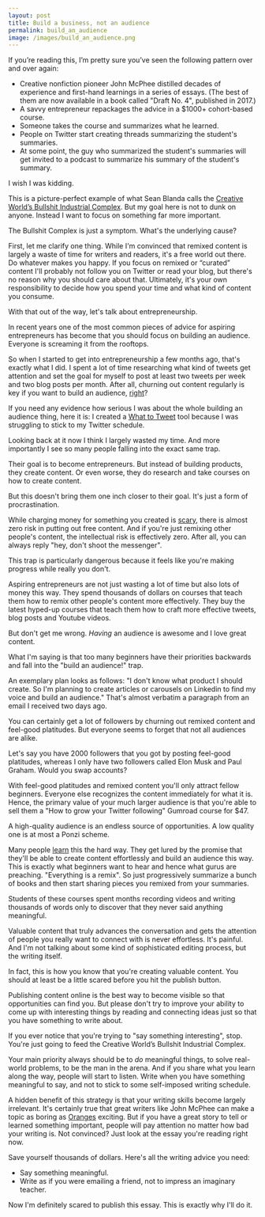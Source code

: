 ```yaml
---
layout: post
title: Build a business, not an audience
permalink: build_an_audience
image: /images/build_an_audience.png
---
```


If you’re reading this, I’m pretty sure you’ve seen the following pattern over and over again:

- Creative nonfiction pioneer John McPhee distilled decades of experience and first-hand learnings in a series of essays. (The best of them are now available in a book called "Draft No. 4", published in 2017.)
- A savvy entrepreneur repackages the advice in a $1000+ cohort-based course.
- Someone takes the course and summarizes what he learned.
- People on Twitter start creating threads summarizing the student's summaries.
- At some point, the guy who summarized the student's summaries will get invited to a podcast to summarize his summary of the student's summary.

I wish I was kidding.

This is a picture-perfect example of what Sean Blanda calls the [Creative World’s Bullshit Industrial Complex](https://99u.adobe.com/articles/55974/the-creative-worlds-bullshit-industrial-complex). But my goal here is not to dunk on anyone. Instead I want to focus on something far more important.

The Bullshit Complex is just a symptom. What's the underlying cause?

First, let me clarify one thing. While I'm convinced that remixed content is largely a waste of time for writers and readers, it's a free world out there. Do whatever makes you happy. If you focus on remixed or “curated” content I'll probably not follow you on Twitter or read your blog, but there's no reason why you should care about that. Ultimately, it's your own responsibility to decide how you spend your time and what kind of content you consume.

With that out of the way, let's talk about entrepreneurship.

In recent years one of the most common pieces of advice for aspiring entrepreneurs has become that you should focus on building an audience. Everyone is screaming it from the rooftops.

So when I started to get into entrepreneurship a few months ago, that's exactly what I did. I spent a lot of time researching what kind of tweets get attention and set the goal for myself to post at least two tweets per week and two blog posts per month. After all, churning out content regularly is key if you want to build an audience, [right](https://www.youtube.com/watch?t=67&v=cubPiuD7_dA&feature=youtu.be)?

If you need any evidence how serious I was about the whole building an audience thing, here it is: I created a [What to Tweet](https://whattotweet.com/) tool because I was struggling to stick to my Twitter schedule.

Looking back at it now I think I largely wasted my time. And more importantly I see so many people falling into the exact same trap.

Their goal is to become entrepreneurs. But instead of building products, they create content. Or even worse, they do research and take courses on how to create content.

But this doesn't bring them one inch closer to their goal. It's just a form of procrastination.

While charging money for something you created is [scary](https://jakobgreenfeld.com/free), there is almost zero risk in putting out free content. And if you're just remixing other people's content, the intellectual risk is effectively zero. After all, you can always reply "hey, don't shoot the messenger".

This trap is particularly dangerous because it feels like you're making progress while really you don't.

Aspiring entrepreneurs are not just wasting a lot of time but also lots of money this way. They spend thousands of dollars on courses that teach them how to remix other people's content more effectively. They buy the latest hyped-up courses that teach them how to craft more effective tweets, blog posts and Youtube videos.

But don't get me wrong. *Having* an audience is awesome and I love great content.

What I'm saying is that too many beginners have their priorities backwards and fall into the "build an audience!" trap.

An exemplary plan looks as follows: "I don't know what product I should create. So I'm planning to create articles or carousels on Linkedin to find my voice and build an audience." That's almost verbatim a paragraph from an email I received two days ago.

You can certainly get a lot of followers by churning out remixed content and feel-good platitudes. But everyone seems to forget that not all audiences are alike.

Let's say you have 2000 followers that you got by posting feel-good platitudes, whereas I only have two followers called Elon Musk and Paul Graham. Would you swap accounts?

With feel-good platitudes and remixed content you'll only attract fellow beginners. Everyone else recognizes the content immediately for what it is. Hence, the primary value of your much larger audience is that you're able to sell them a "How to grow your Twitter following" Gumroad course for $47.

A high-quality audience is an endless source of opportunities. A low quality one is at most a Ponzi scheme.

Many people [learn](https://twitter.com/m_ashcroft/status/1364334719970721793) this the hard way. They get lured by the promise that they'll be able to create content effortlessly and build an audience this way. This is exactly what beginners want to hear and hence what gurus are preaching. "Everything is a remix". So just progressively summarize a bunch of books and then start sharing pieces you remixed from your summaries.

Students of these courses spent months recording videos and writing thousands of words only to discover that they never said anything meaningful.

Valuable content that truly advances the conversation and gets the attention of people you really want to connect with is never effortless. It's painful. And I'm not talking about some kind of sophisticated editing process, but the writing itself.

In fact, this is how you know that you're creating valuable content. You should at least be a little scared before you hit the publish button.

Publishing content online is the best way to become visible so that opportunities can find you. But please don't try to improve your ability to come up with interesting things by reading and connecting ideas just so that you have something to write about.

If you ever notice that you're trying to "say something interesting", stop. You're just going to feed the Creative World’s Bullshit Industrial Complex.

Your main priority always should be to *do* meaningful things, to solve real-world problems, to be the man in the arena. And if you share what you learn along the way, people will start to listen. Write when you have something meaningful to say, and not to stick to some self-imposed writing schedule.

A hidden benefit of this strategy is that your writing skills become largely irrelevant. It's certainly true that great writers like John McPhee can make a topic as boring as [Oranges](https://www.goodreads.com/book/show/54983.Oranges) exciting. But if you have a great story to tell or learned something important, people will pay attention no matter how bad your writing is. Not convinced? Just look at the essay you're reading right now.

Save yourself thousands of dollars. Here's all the writing advice you need:

- Say something meaningful.
- Write as if you were emailing a friend, not to impress an imaginary teacher.

Now I'm definitely scared to publish this essay. This is exactly why I'll do it.